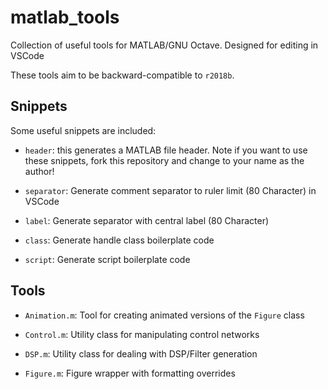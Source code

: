 # matlab_tools
Collection of useful tools for MATLAB/GNU Octave. Designed for editing in VSCode

These tools aim to be backward-compatible to `r2018b`.

## Snippets

Some useful snippets are included:

- `header`: this generates a MATLAB file header. Note if you want to use these snippets, fork this repository and change to your name as the author!

- `separator`: Generate comment separator to ruler limit (80 Character) in VSCode

- `label`: Generate separator with central label (80 Character)

- `class`: Generate handle class boilerplate code

- `script`: Generate script boilerplate code

## Tools

-  `Animation.m`: Tool for creating animated versions of the `Figure` class

- `Control.m`: Utility class for manipulating control networks

- `DSP.m`: Utility class for dealing with DSP/Filter generation

- `Figure.m`: Figure wrapper with formatting overrides